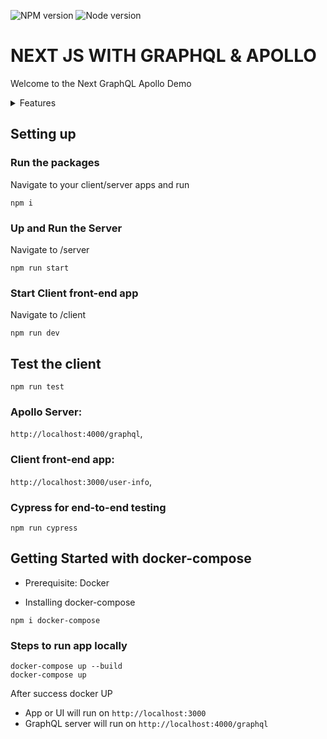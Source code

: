 ![NPM version](https://img.shields.io/badge/npm-v7.23.0-blue.svg)
![Node version](https://img.shields.io/badge/node-v14-blue.svg)

# NEXT JS WITH GRAPHQL & APOLLO

Welcome to the Next GraphQL Apollo Demo

<details>
<summary>Features</summary>

- [Update both client and server packages with latest versions](#update-both-client-and-server-packages-with-latest-versions)
- [React Hooks](#react-hooks)
- [GraphQL Query and Resolver](#graphql-and-resolver)
- [New page in NextJS](#new-page-in-nextjs)
- [Lazy loading to load](#lazy-loading-to-load)
- [Unit tests using Jest and React Testing Library](#unit-test-using-jset-and-react-testing-library)
- [Dockerize the server and client app and use docker-compose](#Dockerize-the-server-and-client-app-and-use-docker-compose)
- [Cypress end to end test for the page created](#cypress-end-to-end-test-for-the-page-create)
</details>

## Setting up

### Run the packages

Navigate to your client/server apps and run

```
npm i
```

### Up and Run the Server

Navigate to /server

```
npm run start
```

### Start Client front-end app

Navigate to /client

```
npm run dev
```

## Test the client

```
npm run test
```

### Apollo Server:

`http://localhost:4000/graphql`,

### Client front-end app:

`http://localhost:3000/user-info`,

### Cypress for end-to-end testing

```
npm run cypress
```

## Getting Started with docker-compose

- Prerequisite: Docker

- Installing docker-compose

```
npm i docker-compose
```

### Steps to run app locally

```
docker-compose up --build
docker-compose up
```

After success docker UP

- App or UI will run on `http://localhost:3000`
- GraphQL server will run on `http://localhost:4000/graphql`

